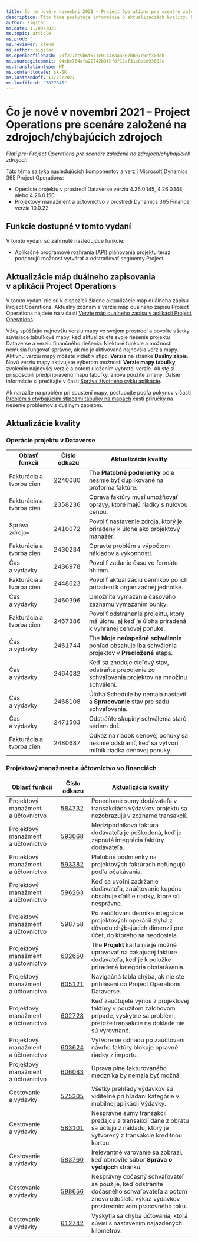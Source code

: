 ```yaml
---
title: Čo je nové v novembri 2021 – Project Operations pre scenáre založené na zdrojoch/chýbajúcich zdrojoch
description: Táto téma poskytuje informácie o aktualizáciách kvality, ktoré sú dostupné vo vydaní Project Operations z novembra 2021 pre scenáre založené na zdrojoch/nezásobách.
author: sigitac
ms.date: 11/09/2021
ms.topic: article
ms.prod: ''
ms.reviewer: kfend
ms.author: sigitac
ms.openlocfilehash: 20f277bc9b6f571c0144eaaa867bb97c0cf30ddb
ms.sourcegitcommit: 04ebe764afa22742b3fbf8f12af31e8eea93682e
ms.translationtype: MT
ms.contentlocale: sk-SK
ms.lasthandoff: 11/23/2021
ms.locfileid: "7827345"
---
```

# <a name="whats-new-november-2021---project-operations-for-resourcenon-stocked-based-scenarios"></a>Čo je nové v novembri 2021 – Project Operations pre scenáre založené na zdrojoch/chýbajúcich zdrojoch

*Platí pre: Project Operations pre scenáre založené na zdrojoch/chýbajúcich zdrojoch*

Táto téma sa týka nasledujúcich komponentov a verzií Microsoft Dynamics 365 Project Operations:

- Operácie projektu v prostredí Dataverse verzia 4.26.0.145, 4.26.0.148, alebo 4.26.0.150
- Projektový manažment a účtovníctvo v prostredí Dynamics 365 Finance verzia 10.0.22

## <a name="features-included-in-this-release"></a>Funkcie dostupné v tomto vydaní

V tomto vydaní sú zahrnuté nasledujúce funkcie:

- Aplikačné programové rozhrania (API) plánovania projektu teraz podporujú možnosť vytvárať a odstraňovať segmenty Project.

## <a name="project-operations-dual-write-maps-updates"></a>Aktualizácie máp duálneho zapisovania v aplikácii Project Operations

V tomto vydaní nie sú k dispozícii žiadne aktualizácie máp duálneho zápisu Project Operations. Aktuálny zoznam a verzie máp duálneho zápisu Project Operations nájdete na v časti [Verzie máp duálneho zápisu v aplikácii Project Operations](/dynamics365/project-operations/environment/resource-dual-write-maps).

Vždy spúšťajte najnovšiu verziu mapy vo svojom prostredí a povoľte všetky súvisiace tabuľkové mapy, keď aktualizujete svoje riešenie projektu Dataverse a verziu finančného riešenia. Niektoré funkcie a možnosti nemusia fungovať správne, ak nie je aktivovaná najnovšia verzia mapy. Aktívnu verziu mapy môžete vidieť v stĺpci **Verzia** na stránke **Duálny zápis**. Novú verziu mapy aktivujete výberom možnosti **Verzie mapy tabuľky**, zvolením najnovšej verzie a potom uložením vybratej verzie. Ak ste si prispôsobili predpripravenú mapu tabuľky, znova použite zmeny. Ďalšie informácie si prečítajte v časti [Správa životného cyklu aplikácie](/dynamics365/fin-ops-core/dev-itpro/data-entities/dual-write/app-lifecycle-management).

Ak narazíte na problém pri spustení mapy, postupujte podľa pokynov v časti [Problém s chýbajúcimi stĺpcami tabuľky na mapách](/dynamics365/fin-ops-core/dev-itpro/data-entities/dual-write/dual-write-troubleshooting-finops-upgrades#missing-table-columns-issue-on-maps) časti príručky na riešenie problémov s duálnym zápisom.

## <a name="quality-updates"></a>Aktualizácie kvality

### <a name="project-operations-in-dataverse"></a>Operácie projektu v Dataverse

| Oblasť funkcií | Číslo odkazu | Aktualizácia kvality |
| --- | --- | --- |
| Fakturácia a tvorba cien | 2240080 | The **Platobné podmienky** pole nesmie byť duplikované na proforma faktúre. |
| Fakturácia a tvorba cien | 2358236 | Oprava faktúry musí umožňovať opravy, ktoré majú riadky s nulovou cenou. |
| Správa zdrojov | 2410072 | Povoliť nastavenie zdroja, ktorý je priradený k úlohe ako projektový manažér. |
| Fakturácia a tvorba cien | 2430234 | Opravte problém s výpočtom nákladov a výkonnosti. |
| Čas a výdavky | 2436978 | Povoliť zadanie času vo formáte hh:mm. |
| Fakturácia a tvorba cien | 2448623 | Povoliť aktualizáciu cenníkov po ich priradení k organizačnej jednotke. |
| Čas a výdavky | 2460396 | Umožnite vymazanie časového záznamu vymazaním bunky. |
| Fakturácia a tvorba cien | 2467386 | Povoliť odstránenie projektu, ktorý má úlohu, aj keď je úloha priradená k vyhranej cenovej ponuke. |
| Čas a výdavky | 2461744 | The **Moje neúspešné schválenie** pohľad obsahuje iba schválenia projektov v **Predložené** etapa. |
| Čas a výdavky | 2464082 | Keď sa zhoduje cieľový stav, odstráňte prepojenie zo schvaľovania projektov na množinu schválení. |
| Čas a výdavky | 2468108 | Úloha Schedule by nemala nastaviť a **Spracovanie** stav pre sadu schvaľovania. |
| Čas a výdavky | 2471503 | Odstráňte skupiny schválenia staré sedem dní. |
| Fakturácia a tvorba cien | 2480687 | Odkaz na riadok cenovej ponuky sa nesmie odstrániť, keď sa vytvorí míľnik riadka cenovej ponuky. |

### <a name="project-management-and-accounting-in-finance"></a>Projektový manažment a účtovníctvo vo financiách

| Oblasť funkcií | Číslo odkazu | Aktualizácia kvality |
| --- | --- | --- |
| Projektový manažment a účtovníctvo | [584732](https://fix.lcs.dynamics.com/Issue/Details/?bugId=584732) | Ponechané sumy dodávateľa v transakciách výdavkov projektu sa nezobrazujú v zozname transakcií. |
| Projektový manažment a účtovníctvo | [593068](https://fix.lcs.dynamics.com/Issue/Details/?bugId=593068) | Medzipodniková faktúra dodávateľa je poškodená, keď je zapnutá integrácia faktúry dodávateľa. |
| Projektový manažment a účtovníctvo | [593382](https://fix.lcs.dynamics.com/Issue/Details/?bugId=593382) | Platobné podmienky na projektových faktúrach nefungujú podľa očakávania. |
| Projektový manažment a účtovníctvo | [596263](https://fix.lcs.dynamics.com/Issue/Details/?bugId=596263) | Keď sa uvoľní zadržanie dodávateľa, zaúčtovanie kupónu obsahuje ďalšie riadky, ktoré sú nesprávne. |
| Projektový manažment a účtovníctvo | [598758](https://fix.lcs.dynamics.com/Issue/Details/?bugId=598758) | Po zaúčtovaní denníka integrácie projektových operácií zlyhá z dôvodu chýbajúcich dimenzií pre účet, do ktorého sa neodosiela. |
| Projektový manažment a účtovníctvo | [602650](https://fix.lcs.dynamics.com/Issue/Details/?bugId=602650) | The **Projekt** kartu nie je možné upravovať na čakajúcej faktúre dodávateľa, keď je k položke priradená kategória obstarávania. |
| Projektový manažment a účtovníctvo | [605121](https://fix.lcs.dynamics.com/Issue/Details/?bugId=605121) | Navigačná tabla chýba, ak nie ste prihlásení do Project Operations Dataverse. |
| Projektový manažment a účtovníctvo | [602728](https://fix.lcs.dynamics.com/Issue/Details/?bugId=602728) | Keď zaúčtujete výnos z projektovej faktúry v použitom zálohovom prípade, vyskytne sa problém, pretože transakcie na doklade nie sú vyrovnané. |
| Projektový manažment a účtovníctvo | [603624](https://fix.lcs.dynamics.com/Issue/Details/?bugId=603624) | Vytvorenie odhadu po zaúčtovaní návrhu faktúry blokuje opravné riadky z importu. |
| Projektový manažment a účtovníctvo | [606083](https://fix.lcs.dynamics.com/Issue/Details/?bugId=606083) | Úprava plne fakturovaného medzníka by nemala byť možná. |
| Cestovanie a výdavky | [575305](https://fix.lcs.dynamics.com/Issue/Details/?bugId=575305) | Všetky prehľady výdavkov sú viditeľné pri hľadaní kategórie v mobilnej aplikácii Výdavky. |
| Cestovanie a výdavky | [583101](https://fix.lcs.dynamics.com/Issue/Details/?bugId=583101) | Nesprávne sumy transakcií predajcu a transakcií dane z obratu sa účtujú z nákladu, ktorý je vytvorený z transakcie kreditnou kartou. |
| Cestovanie a výdavky | [583760](https://fix.lcs.dynamics.com/Issue/Details/?bugId=583760) | Irelevantné varovanie sa zobrazí, keď obnovíte súbor **Správa o výdajoch** stránku. |
| Cestovanie a výdavky | [598656](https://fix.lcs.dynamics.com/Issue/Details/?bugId=598656) | Nesprávny dočasný schvaľovateľ sa použije, keď odstránite dočasného schvaľovateľa a potom znova odošlete výkaz výdavkov prostredníctvom pracovného toku. |
| Cestovanie a výdavky | [612742](https://fix.lcs.dynamics.com/Issue/Details/?bugId=612742) | Vyskytla sa chyba účtovania, ktorá súvisí s nastavením najazdených kilometrov. |
